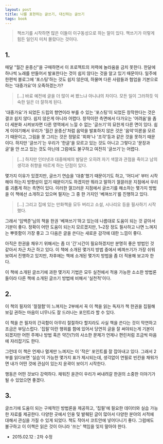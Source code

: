 ```yaml
---
layout: post
title: 나를 표현하는 글쓰기, 대신하는 글쓰기
tags: book
---
```


> 책쓰기를 시작하면 많은 이들이 이구동성으로 하는 말이 있다. 책쓰기가 이렇게 힘든 일인지 미처 몰랐다는 것이다.

## 1.
매달 "월간 윤종신"을 구매하면서 이 프로젝트의 저력에 놀라움을 금치 못한다. 한달에 하나씩 노래를 만들어서 발표한다는 것이 쉽지 않다는 것을 알고 있기 때문이다. 일주에 한편씩 블로그에 '포스팅'하는 것도 쉽지 않은데, 하물며 다른 사람들과 협업을 기본으로 하는 '대중가요'야 오죽하겠는가?

> [...] 바료 예전에 글을 더 많이 써 봤느냐 아니냐의 차이다. 모든 일이 그러하듯 익숙한 일은 더 잘하게 된다.

'대중가요'가 되었든 드립의 향연이라 부를 수 있는 '포스팅'이 되었든 창작한다는 것은 결코 쉽지 않다. 쉽지 않은게 아니라 어렵다. 창작이란 측면에서 다가오는 '어려움'을 좀 더 세분화 시켜보자면 다른 영역에서 느낄 수 없는 '글쓰기'의 묘한게 다른 면이 있다. 쉽게 이야기해서 우리가 '월간 윤종신'처럼 음악을 발표하지 않은 것은 '음악'이론을 모르기 때문이고, 그림을 못 그리는 것은 정말로 '회화'나 '조각'등과 같은 것을 못하기 때문이다. 하지만 '글쓰기'는 우리가 '한글'을 모르고 있는 것도 아니고 그렇다고 '문장과 글'을 안 쓰고 있는 것도 아닌데 그럼에도 불구하고 여전히 '글쓰기'는 어렵다.

> [...] 하지만 인터넷과 대중매체의 발달은 오히려 자기 색깔과 관점을 죽이고 남의 생각과 취향을 따르게 하는 단점이 있다.

몇가지 이유가 있겠지만, 글쓰기 연습을 '대충'했기 때문이기도 하고, '어디서' 부터 시작해야 하는지 방향성이 없기 때문이기도 하겠지만 뭐라고 말하기 껄끌러운 지점에서 우리를 괴롭게 하는 측면이 있다. 이러한 껄끄러운 지점에서 글쓰기를 해소하는 몇가지 방법을 이 책에선 소개하고 있으며 필자는 그 중 한 가지인 '베껴쓰기'를 진행하고 있다.

> [...] 그리고 집에 있는 만화책을 모두 버리고 소설, 시나리오 등을 필사하기 시작했다.

그래서 '임백준'님의 책을 한권 '베껴쓰기'하고 있는데 나름대로 도움이 되는 것 같아서 기분이 좋다. 정확이 어떤 도움이 되는지 모르겠지만, 1~2장 정도 필사하고 나면 느껴지는 뿌뜻함이 가장 좋고 그 다음은 글을 쓴다는 새로운 감각에 대한 느낌이 좋다. 

아직은 한권을 채우기 위해서는 좀 더 '긴'시간이 필요하겠지만 분명히 좋은 방법인 것 같아서 차근 차근 하고 있다. 이 책에 소개된 몇가지 방법 중에서 베껴쓰기가 가장 쉬워보여서 진행하고 있지만, 차후에는 책에 소개된 몇가지 방법을 좀 더 적용해 보고자 한다. 

이 책에 소개된 글쓰기에 과한 몇가지 기법은 모두 실전에서 적용 가능한 소소한 방법론 들이라 다른 책에 소개된 글쓰기 방법에 비해서 '실천적'이다.

## 2. 
이 책의 필자의 '절절함'이 느껴지는 2부에서 꼭 이 책을 읽는 독자가 책 한권을 집필해 보길 권하는 마음이 너무나도 잘 드러나는 포인트라 할 수 있다.

이 책을 쓴 필자의 간곡함이 아무리 절절하다 할지라도 사실 책을 쓴다는 것이 막연하고 조금은 부담스럽다. '집필'이란 행위를 함에 있어서 당연히 글을 잘 써야되는게 기본이 되겠지만  어떤 주제나 방법 혹은 약간(?)의 사소한 문제가 언제나 편린처럼 조금씩 마음에 자리잡기도 한다. 

그런데 이 책은 언제나 멀게만 느껴지는 이 '작은' 포인트를 잘 잡아내고 있다. 그래서 2부를 읽다보면 '실습'이 가능한 몇가지 표가 제시되는데, 생각없이 연필로 빈칸을 채워가면 내가 어떤 것에 관심이 있는지 윤곽이 보이기 시작한다. 

행동은 어떤 것보다 강력하다. 채워진 윤관이 우리가 써내려갈 한권의 소중한 이야기가 될 수 있었으면 좋겠다.

## 3.

글쓰기에 도움이 되는 구체적인 방법론을 제공하고, '집필'에 필요한 데이터와 실습 가능한 자료를 제공한다. 다양한 곳에서 인용 및 발췌된 글이 많아서 다양한 분야의 서적에 대해서 관심을 가질 수 있게 되었다. 책도 작아서 코트안에 넣어다니기 좋다. 그럼에도 불구하고 이 이책은 읽은 것이 아니라 '쓰는' 책임을 잊지 말아야 한다.

* 2015.02.12 : 2차 수정
